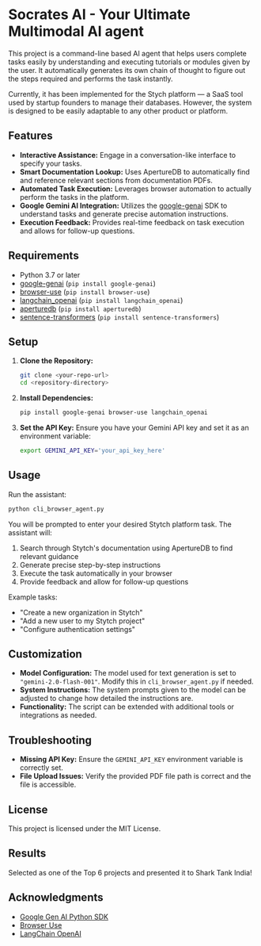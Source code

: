 # Socrates AI - Your Ultimate Multimodal AI agent

This project is a command-line based AI agent that helps users complete tasks easily by understanding and executing tutorials or modules given by the user. It automatically generates its own chain of thought to figure out the steps required and performs the task instantly.

Currently, it has been implemented for the Stych platform — a SaaS tool used by startup founders to manage their databases. However, the system is designed to be easily adaptable to any other product or platform.

## Features

- **Interactive Assistance:** Engage in a conversation-like interface to specify your tasks.
- **Smart Documentation Lookup:** Uses ApertureDB to automatically find and reference relevant sections from documentation PDFs.
- **Automated Task Execution:** Leverages browser automation to actually perform the tasks in the platform.
- **Google Gemini AI Integration:** Utilizes the [google-genai](https://github.com/googleapis/python-genai) SDK to understand tasks and generate precise automation instructions.
- **Execution Feedback:** Provides real-time feedback on task execution and allows for follow-up questions.
  
## Requirements

- Python 3.7 or later
- [google-genai](https://github.com/googleapis/python-genai) (`pip install google-genai`)
- [browser-use](https://github.com/browser-use/browser-use) (`pip install browser-use`)
- [langchain_openai](https://github.com/langchain-ai/langchain) (`pip install langchain_openai`)
- [aperturedb](https://github.com/aperture-data/aperturedb-python) (`pip install aperturedb`)
- [sentence-transformers](https://github.com/UKPLab/sentence-transformers) (`pip install sentence-transformers`)

## Setup

1. **Clone the Repository:**
   ```bash
   git clone <your-repo-url>
   cd <repository-directory>
   ```

2. **Install Dependencies:**
   ```bash
   pip install google-genai browser-use langchain_openai
   ```

3. **Set the API Key:**
   Ensure you have your Gemini API key and set it as an environment variable:
   ```bash
   export GEMINI_API_KEY='your_api_key_here'
   ```

## Usage

Run the assistant:
```bash
python cli_browser_agent.py
```

You will be prompted to enter your desired Stytch platform task. The assistant will:
1. Search through Stytch's documentation using ApertureDB to find relevant guidance
2. Generate precise step-by-step instructions
3. Execute the task automatically in your browser
4. Provide feedback and allow for follow-up questions

Example tasks:
- "Create a new organization in Stytch"
- "Add a new user to my Stytch project"
- "Configure authentication settings"

## Customization

- **Model Configuration:** The model used for text generation is set to `"gemini-2.0-flash-001"`. Modify this in `cli_browser_agent.py` if needed.
- **System Instructions:** The system prompts given to the model can be adjusted to change how detailed the instructions are.
- **Functionality:** The script can be extended with additional tools or integrations as needed.

## Troubleshooting

- **Missing API Key:** Ensure the `GEMINI_API_KEY` environment variable is correctly set.
- **File Upload Issues:** Verify the provided PDF file path is correct and the file is accessible.

## License

This project is licensed under the MIT License.

## Results

Selected as one of the Top 6 projects and presented it to Shark Tank India!

## Acknowledgments

- [Google Gen AI Python SDK](https://github.com/googleapis/python-genai)
- [Browser Use](https://github.com/browser-use/browser-use)
- [LangChain OpenAI](https://github.com/langchain-ai/langchain)
